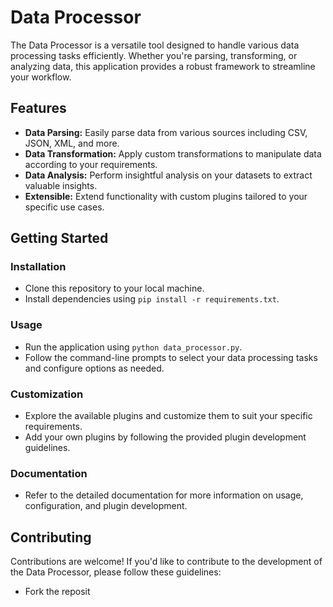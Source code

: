 # Data Processor

The Data Processor is a versatile tool designed to handle various data processing tasks efficiently. Whether you're parsing, transforming, or analyzing data, this application provides a robust framework to streamline your workflow.

## Features

- **Data Parsing:** Easily parse data from various sources including CSV, JSON, XML, and more.
- **Data Transformation:** Apply custom transformations to manipulate data according to your requirements.
- **Data Analysis:** Perform insightful analysis on your datasets to extract valuable insights.
- **Extensible:** Extend functionality with custom plugins tailored to your specific use cases.

## Getting Started

### Installation

- Clone this repository to your local machine.
- Install dependencies using `pip install -r requirements.txt`.

### Usage

- Run the application using `python data_processor.py`.
- Follow the command-line prompts to select your data processing tasks and configure options as needed.

### Customization

- Explore the available plugins and customize them to suit your specific requirements.
- Add your own plugins by following the provided plugin development guidelines.

### Documentation

- Refer to the detailed documentation for more information on usage, configuration, and plugin development.

## Contributing

Contributions are welcome! If you'd like to contribute to the development of the Data Processor, please follow these guidelines:

- Fork the reposit
